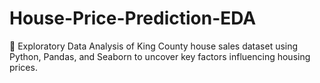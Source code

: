 # House-Price-Prediction-EDA
🏡 Exploratory Data Analysis of King County house sales dataset using Python, Pandas, and Seaborn to uncover key factors influencing housing prices.

